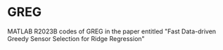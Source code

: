 # GREG
MATLAB R2023B codes of GREG in the paper entitled "Fast Data-driven Greedy Sensor Selection for Ridge Regression"

